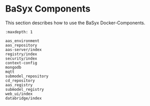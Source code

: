 # BaSyx Components

This section describes how to use the BaSyx Docker-Components.

```{toctree}
:maxdepth: 1

aas_environment
aas_repository
aas-server/index
registry/index
security/index
context-config
mongodb
mqtt
submodel_repository
cd_repository
aas_registry
submodel_registry
web_ui/index
databridge/index
```